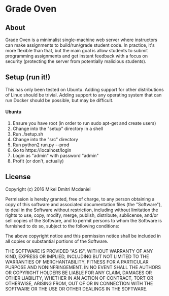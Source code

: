 # Grade Oven
## About
Grade Oven is a minimalist single-machine web server where instructors can make assignments to build/run/grade student code.  In practice, it's more flexible than that, but the main goal is allow students to submit programming assignments and get instant feedback with a focus on security (protecting the server from potentially malicious students).

## Setup (run it!)
This has only been tested on Ubuntu.  Adding support for other distributions of Linux should be trivial.  Adding support to any operating system that can run Docker should be possible, but may be difficult.

#### Ubuntu
1. Ensure you have root (in order to run sudo apt-get and create users)
1. Change into the "setup" directory in a shell
1. Run ./setup.sh
1. Change into the "src" directory
1. Run python2 run.py --prod
1. Go to https://localhost/login
1. Login as "admin" with password "admin"
1. Profit (or don't, actually)

## License
Copyright (c) 2016 Mikel Dmitri Mcdaniel

Permission is hereby granted, free of charge, to any person obtaining a copy of this software and associated documentation files (the "Software"), to deal in the Software without restriction, including without limitation the rights to use, copy, modify, merge, publish, distribute, sublicense, and/or sell copies of the Software, and to permit persons to whom the Software is furnished to do so, subject to the following conditions:

The above copyright notice and this permission notice shall be included in all copies or substantial portions of the Software.

THE SOFTWARE IS PROVIDED "AS IS", WITHOUT WARRANTY OF ANY KIND, EXPRESS OR IMPLIED, INCLUDING BUT NOT LIMITED TO THE WARRANTIES OF MERCHANTABILITY, FITNESS FOR A PARTICULAR PURPOSE AND NONINFRINGEMENT. IN NO EVENT SHALL THE AUTHORS OR COPYRIGHT HOLDERS BE LIABLE FOR ANY CLAIM, DAMAGES OR OTHER LIABILITY, WHETHER IN AN ACTION OF CONTRACT, TORT OR OTHERWISE, ARISING FROM, OUT OF OR IN CONNECTION WITH THE SOFTWARE OR THE USE OR OTHER DEALINGS IN THE SOFTWARE.